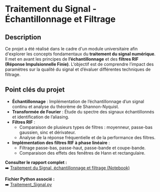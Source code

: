 # Traitement du Signal - Échantillonnage et Filtrage

## Description 
Ce projet a été réalisé dans le cadre d'un module universitaire afin d'explorer les concepts fondamentaux du **traitement du signal numérique**. Il met en avant les principes de **l’échantillonnage** et des **filtres RIF (Réponse Impulsionnelle Finie)**. L’objectif est de comprendre l’impact des paramètres sur la qualité du signal et d’évaluer différentes techniques de filtrage.

## Point clés du projet 
- **Échantillonnage** : Implémentation de l’échantillonnage d’un signal continu et analyse du théorème de Shannon-Nyquist.
- **Transformée de Fourier** : Étude du spectre des signaux échantillonnés et identification de l’aliasing.
- **Filtres RIF** :
  - Comparaison de plusieurs types de filtres : moyenneur, passe-bas gaussien, sinc et dérivateur.
  - Analyse de la réponse fréquentielle et de la performance des filtres.
- **Implémentation des filtres RIF à phase linéaire** :
  - Filtrage passe-bas, passe-haut, passe-bande et coupe-bande.
  - Comparaison des effets des fenêtres de Hann et rectangulaire.

**Consulter le rapport complet :**  
➡️ [Traitement du Signal, échantillonnage et filtrage (Notebook)](./Notebook_Traitement_Signal.ipynb)

**Fichier Python associé :**  
➡️ [Traitement_Signal.py](./src/Python_Traitement_Signal.py)
